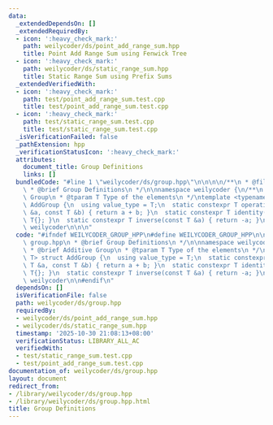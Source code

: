 ```yaml
---
data:
  _extendedDependsOn: []
  _extendedRequiredBy:
  - icon: ':heavy_check_mark:'
    path: weilycoder/ds/point_add_range_sum.hpp
    title: Point Add Range Sum using Fenwick Tree
  - icon: ':heavy_check_mark:'
    path: weilycoder/ds/static_range_sum.hpp
    title: Static Range Sum using Prefix Sums
  _extendedVerifiedWith:
  - icon: ':heavy_check_mark:'
    path: test/point_add_range_sum.test.cpp
    title: test/point_add_range_sum.test.cpp
  - icon: ':heavy_check_mark:'
    path: test/static_range_sum.test.cpp
    title: test/static_range_sum.test.cpp
  _isVerificationFailed: false
  _pathExtension: hpp
  _verificationStatusIcon: ':heavy_check_mark:'
  attributes:
    document_title: Group Definitions
    links: []
  bundledCode: "#line 1 \"weilycoder/ds/group.hpp\"\n\n\n\n/**\n * @file group.hpp\n\
    \ * @brief Group Definitions\n */\n\nnamespace weilycoder {\n/**\n * @brief Additive\
    \ Group\n * @tparam T Type of the elements\n */\ntemplate <typename T> struct\
    \ AddGroup {\n  using value_type = T;\n  static constexpr T operation(const T\
    \ &a, const T &b) { return a + b; }\n  static constexpr T identity() { return\
    \ T{}; }\n  static constexpr T inverse(const T &a) { return -a; }\n};\n} // namespace\
    \ weilycoder\n\n\n"
  code: "#ifndef WEILYCODER_GROUP_HPP\n#define WEILYCODER_GROUP_HPP\n\n/**\n * @file\
    \ group.hpp\n * @brief Group Definitions\n */\n\nnamespace weilycoder {\n/**\n\
    \ * @brief Additive Group\n * @tparam T Type of the elements\n */\ntemplate <typename\
    \ T> struct AddGroup {\n  using value_type = T;\n  static constexpr T operation(const\
    \ T &a, const T &b) { return a + b; }\n  static constexpr T identity() { return\
    \ T{}; }\n  static constexpr T inverse(const T &a) { return -a; }\n};\n} // namespace\
    \ weilycoder\n\n#endif\n"
  dependsOn: []
  isVerificationFile: false
  path: weilycoder/ds/group.hpp
  requiredBy:
  - weilycoder/ds/point_add_range_sum.hpp
  - weilycoder/ds/static_range_sum.hpp
  timestamp: '2025-10-30 21:08:13+08:00'
  verificationStatus: LIBRARY_ALL_AC
  verifiedWith:
  - test/static_range_sum.test.cpp
  - test/point_add_range_sum.test.cpp
documentation_of: weilycoder/ds/group.hpp
layout: document
redirect_from:
- /library/weilycoder/ds/group.hpp
- /library/weilycoder/ds/group.hpp.html
title: Group Definitions
---
```


